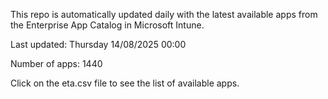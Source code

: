This repo is automatically updated daily with the latest available apps from the Enterprise App Catalog in Microsoft Intune.

Last updated: Thursday 14/08/2025 00:00

Number of apps: 1440

Click on the eta.csv file to see the list of available apps.
